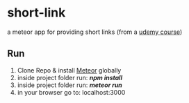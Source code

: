 # short-link
a meteor app for providing short links (from a <a href="https://www.udemy.com/meteor-react/">udemy course</a>)

<h2>Run</h2>
<ol>
  <li>Clone Repo & install <a href="https://www.meteor.com/install">Meteor</a> globally</li>
  <li>inside project folder run: <strong><i>npm install</i></strong></li>
  <li>inside project folder run: <strong><i>meteor run</i></strong></li>
  <li>in your browser go to: localhost:3000</li>
</ol>
